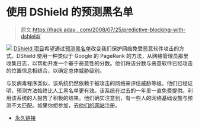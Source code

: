# 使用 DShield 的预测黑名单

> 原文:[https://hack aday . com/2008/07/25/predictive-blocking-with-dshield/](https://hackaday.com/2008/07/25/predictive-blacklisting-with-dshield/)

![](../Images/c5c4331f90b48de3df165507f1c223b4.png)
[DShield 项目](http://www.dshield.org/indexd.html)希望通过[预测黑名单](http://arstechnica.com/news.ars/post/20080725-google-like-algorithm-creates-predictive-malware-blacklist.html)改变我们保护网络免受恶意软件攻击的方式。DShield 使用一种类似于 Google 的 PageRank 的方法，从网络管理员那里收集日志，以帮助开发一个基于恶意性的分数。他们将该分数与恶意软件已经攻击的位置信息相结合，以确定总体威胁级别。

与反病毒程序类似，该系统仍然依赖于被攻击的网络来评估威胁等级。他们已经证明，预测方法始终比人工黑名单更有效。该系统在过去的一年里一直免费提供。利用该系统的人报告了积极的结果。他们确实注意到，有一些人的网络基础设施与预测不太匹配。如果你想参加，去[他们的网站](http://www.dshield.org/indexd.html)注册。

*   [永久链接](http://arstechnica.com/news.ars/post/20080725-google-like-algorithm-creates-predictive-malware-blacklist.html)